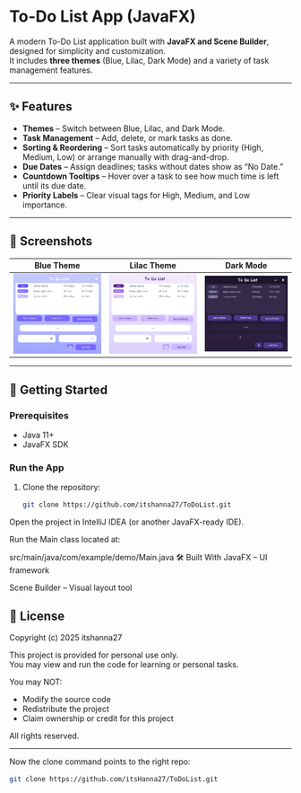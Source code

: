 # To-Do List App (JavaFX)

A modern To-Do List application built with **JavaFX and Scene Builder**, designed for simplicity and customization.  
It includes **three themes** (Blue, Lilac, Dark Mode) and a variety of task management features.

---

## ✨ Features

-  **Themes** – Switch between Blue, Lilac, and Dark Mode.
-  **Task Management** – Add, delete, or mark tasks as done.
-  **Sorting & Reordering** – Sort tasks automatically by priority (High, Medium, Low) or arrange manually with drag-and-drop.
-  **Due Dates** – Assign deadlines; tasks without dates show as “No Date.”
-  **Countdown Tooltips** – Hover over a task to see how much time is left until its due date.
-  **Priority Labels** – Clear visual tags for High, Medium, and Low importance.

---

## 📸 Screenshots

| Blue Theme                | Lilac Theme                 | Dark Mode                |
|---------------------------|-----------------------------|--------------------------|
| ![Blue Theme](./src/main/java/com/example/demo/blue.png) | ![Lilac Theme](./src/main/java/com/example/demo/lilac.png) | ![Dark Mode](./src/main/java/com/example/demo/dark.png) |


---

## 🚀 Getting Started

### Prerequisites
- Java 11+
- JavaFX SDK

### Run the App
1. Clone the repository:
   ```bash
   git clone https://github.com/itshanna27/ToDoList.git
Open the project in IntelliJ IDEA (or another JavaFX-ready IDE).

Run the Main class located at:


src/main/java/com/example/demo/Main.java
🛠️ Built With
JavaFX – UI framework

Scene Builder – Visual layout tool

## 📜 License

Copyright (c) 2025 itshanna27

This project is provided for personal use only.  
You may view and run the code for learning or personal tasks.

You may NOT:
- Modify the source code
- Redistribute the project
- Claim ownership or credit for this project

All rights reserved.


---

Now the clone command points to the right repo:

```bash
git clone https://github.com/itsHanna27/ToDoList.git
